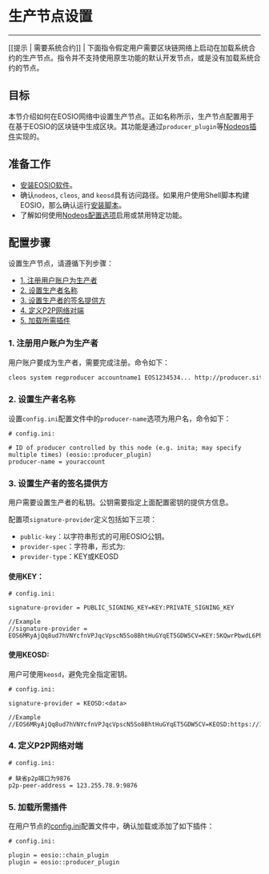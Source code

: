 # 生产节点设置
---

[[提示 | 需要系统合约]]
| 下面指令假定用户需要区块链网络上启动在加载系统合约的生产节点。指令并不支持使用原生功能的默认开发节点，或是没有加载系统合约的节点。

## 目标

本节介绍如何在EOSIO网络中设置生产节点。正如名称所示，生产节点配置用于在基于EOSIO的区块链中生成区块。其功能是通过`producer_plugin`等[Nodeos插件](../../03_plugins/index.md)实现的。


## 准备工作

* [安装EOSIO软件](../../../00_install/index.md)。
* 确认`nodeos`, `cleos`, and `keosd`具有访问路径。如果用户使用Shell脚本构建EOSIO，那么确认运行[安装脚本](../../../00_install/01_build-from-source/01_shell-scripts/03_install-eosio-binaries.md)。
* 了解如何使用[Nodeos配置选项](../../02_usage/00_nodeos-options.md)启用或禁用特定功能。

## 配置步骤

设置生产节点，请遵循下列步骤：

  - [1. 注册用户账户为生产者](#1-register-your-account-as-a-producer)
  - [2. 设置生产者名称](#2-set-producer-name)
  - [3. 设置生产者的签名提供方](#3-set-the-producers-signature-provider)
  - [4. 定义P2P网络对端](#4-define-a-peers-list)
  - [5. 加载所需插件](#5-load-the-required-plugins)

<span id="1-register-your-account-as-a-producer"></span>
### 1. 注册用户账户为生产者

用户账户要成为生产者，需要完成注册。命令如下：


```sh
cleos system regproducer accountname1 EOS1234534... http://producer.site Antarctica
```

<span id="2-set-producer-name"></span>
### 2. 设置生产者名称

设置`config.ini`配置文件中的`producer-name`选项为用户名，命令如下：

```console
# config.ini:

# ID of producer controlled by this node (e.g. inita; may specify multiple times) (eosio::producer_plugin)
producer-name = youraccount
```

<span id="3-set-the-producers-signature-provider"></span>
### 3. 设置生产者的签名提供方

用户需要设置生产者的私钥。公钥需要指定上面配置密钥的提供方信息。

配置项`signature-provider`定义包括如下三项：
* `public-key`：以字符串形式的可用EOSIO公钥。
* `provider-spec`：字符串，形式为<provider-type>:<data>
* `provider-type`：KEY或KEOSD


#### 使用KEY：

```console
# config.ini:

signature-provider = PUBLIC_SIGNING_KEY=KEY:PRIVATE_SIGNING_KEY

//Example
//signature-provider = EOS6MRyAjQq8ud7hVNYcfnVPJqcVpscN5So8BhtHuGYqET5GDW5CV=KEY:5KQwrPbwdL6PhXujxW37FSSQZ1JiwsST4cqQzDeyXtP79zkvFD3
```

#### 使用KEOSD:

用户可使用`keosd`，避免完全指定密钥。

```console
# config.ini:

signature-provider = KEOSD:<data>   

//Example
//EOS6MRyAjQq8ud7hVNYcfnVPJqcVpscN5So8BhtHuGYqET5GDW5CV=KEOSD:https://127.0.0.1:88888
```

<span id="4-define-a-peers-list"></span>
### 4. 定义P2P网络对端

```console
# config.ini:

# 缺省p2p端口为9876
p2p-peer-address = 123.255.78.9:9876
```

<span id="5-load-the-required-plugins"></span>
### 5. 加载所需插件

在用户节点的[config.ini](../index.md)配置文件中，确认加载或添加了如下插件：

```console
# config.ini:

plugin = eosio::chain_plugin
plugin = eosio::producer_plugin
```
